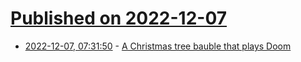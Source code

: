 # [Published on 2022-12-07](index.md)

* [2022-12-07, 07:31:50](https://lobste.rs/s/qydaca/christmas_tree_bauble_plays_doom) - [A Christmas tree bauble that plays Doom](https://spritesmods.com/?art=doom-bauble&page=1)
